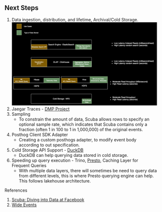 ## Next Steps

1. Data ingestion, distribution, and lifetime, Archival/Cold Storage. ![](./assets/database-tiers.svg)
2. Jaegar Traces - [DMP Project](https://github.com/BharatSahAIyak/telemetry/issues/8)
3. Sampling 
    - To constrain the amount of data, Scuba allows rows to specify an optional sample rate, which indicates that Scuba contains only a fraction (often 1 in 100 to 1 in 1,000,000) of the original events.
4. Posthog Client SDK Adapter
    - Creating a custom posthogs adapter, to modify event body according to out specification.
5. Cold Storage API Support - [DuckDB](https://duckdb.org/)
    - DuckDB can help querying data stored in cold storage.
6. Speeding up query execution - Trino, [Presto](https://prestodb.io/), Caching Layer for Frequent Queries
    - With multiple data layers, there will sometimes be need to query data from different levels, this is where Presto querying engine can help. This follows lakehouse architecture.

References
1. [Scuba: Diving into Data at Facebook](https://scontent.fdel41-1.fna.fbcdn.net/v/t39.8562-6/240863722_253810736457098_6101326039629458150_n.pdf?_nc_cat=102&ccb=1-7&_nc_sid=e280be&_nc_ohc=aCMIZ4CE998Ab60sOf_&_nc_ht=scontent.fdel41-1.fna&oh=00_AfDTZTjm21_DKBuMbagTmdDlJqnr0xtY14B4GcYDGSq7rg&oe=662F8650)
2. [Wide Events](https://isburmistrov.substack.com/p/all-you-need-is-wide-events-not-metrics)
